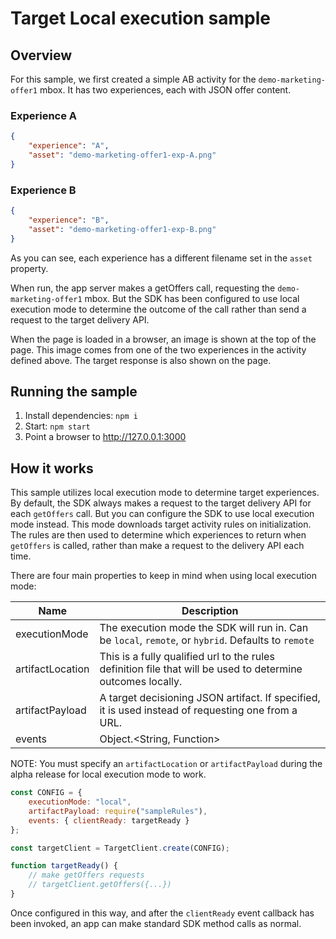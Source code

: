# Target Local execution sample

## Overview

For this sample, we first created a simple AB activity for the `demo-marketing-offer1` mbox.  It has two experiences, each with JSON offer content.

### Experience A
```json
{
    "experience": "A",
    "asset": "demo-marketing-offer1-exp-A.png"
}
```
### Experience B

```json
{
    "experience": "B",
    "asset": "demo-marketing-offer1-exp-B.png"
}
```

As you can see, each experience has a different filename set in the `asset` property.

When run, the app server makes a getOffers call, requesting the `demo-marketing-offer1` mbox.  But the SDK has been configured to use local execution mode to determine the outcome of the call rather than send a request to the target delivery API.

When the page is loaded in a browser, an image is shown at the top of the page.  This image comes from one of the two experiences in the activity defined above.  The target response is also shown on the page.

## Running the sample
1. Install dependencies: `npm i`
2. Start: `npm start`
3. Point a browser to http://127.0.0.1:3000


## How it works

This sample utilizes local execution mode to determine target experiences.  By default, the SDK always makes a request to the target delivery API for each `getOffers` call.  But you can configure the SDK to use local execution mode instead.  This mode downloads target activity rules on initialization.   The rules are then used to determine which experiences to return when `getOffers` is called, rather than make a request to the delivery API each time.

There are four main properties to keep in mind when using local execution mode:

| Name                      | Description                                                                         |
|---------------------------|-------------------------------------------------------------------------------------|
| executionMode             | The execution mode the SDK will run in.  Can be `local`, `remote`, or `hybrid`. Defaults to `remote`      |
| artifactLocation          | This is a fully qualified url to the rules definition file that will be used to determine outcomes locally.  |
| artifactPayload           | A target decisioning JSON artifact. If specified, it is used instead of requesting one from a URL. |
| events                    |  Object.<String, Function>  | No      | None          | An optional object with event name keys and callback function values. |

NOTE: You must specify an `artifactLocation` or `artifactPayload` during the alpha release for local execution mode to work.

```js
const CONFIG = {
    executionMode: "local",
    artifactPayload: require("sampleRules"),
    events: { clientReady: targetReady }
};

const targetClient = TargetClient.create(CONFIG);

function targetReady() {
    // make getOffers requests
    // targetClient.getOffers({...})            
}
```

Once configured in this way, and after the `clientReady` event callback has been invoked, an app can make standard SDK method calls as normal.

